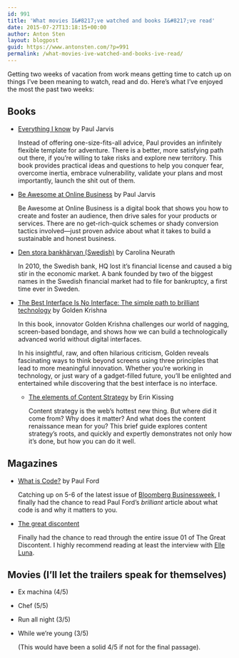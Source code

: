 ```yaml
---
id: 991
title: 'What movies I&#8217;ve watched and books I&#8217;ve read'
date: 2015-07-27T13:18:15+00:00
author: Anton Sten
layout: blogpost
guid: https://www.antonsten.com/?p=991
permalink: /what-movies-ive-watched-and-books-ive-read/
---
```

Getting two weeks of vacation from work means getting time to catch up on things I&#8217;ve been meaning to watch, read and do. Here&#8217;s what I&#8217;ve enjoyed the most the past two weeks:

## Books

  * <a href="https://pjrvs.com/" target="_blank">Everything I know</a> by Paul Jarvis

    Instead of offering one-size-fits-all advice, Paul provides an infinitely flexible template for adventure. There is a better, more satisfying path out there, if you’re willing to take risks and explore new territory. This book provides practical ideas and questions to help you conquer fear, overcome inertia, embrace vulnerability, validate your plans and most importantly, launch the shit out of them.


  * <a href="https://pjrvs.com/" target="_blank">Be Awesome at Online Business</a> by Paul Jarvis

    Be Awesome at Online Business is a digital book that shows you how to create and foster an audience, then drive sales for your products or services. There are no get-rich-quick schemes or shady conversion tactics involved—just proven advice about what it takes to build a sustainable and honest business.


  * <a href="http://www.bokus.com/bok/9789113037110/den-stora-bankharvan/" target="_blank">Den stora bankhärvan (Swedish)</a> by Carolina Neurath

    In 2010, the Swedish bank, HQ lost it&#8217;s financial license and caused a big stir in the economic market. A bank founded by two of the biggest names in the Swedish financial market had to file for bankruptcy, a first time ever in Sweden.


  * <a href="http://www.amazon.com/Best-Interface-No-brilliant-technology/dp/0133890333/ref=sr_1_1?s=books&#038;ie=UTF8&#038;qid=1437994730&#038;sr=1-1&#038;keywords=no+ui" target="_blank">The Best Interface Is No Interface: The simple path to brilliant technology</a> by Golden Krishna

    In this book, innovator Golden Krishna challenges our world of nagging, screen-based bondage, and shows how we can build a technologically advanced world without digital interfaces.</p>
    In his insightful, raw, and often hilarious criticism, Golden reveals fascinating ways to think beyond screens using three principles that lead to more meaningful innovation. Whether you’re working in technology, or just wary of a gadget-filled future, you’ll be enlighted and entertained while discovering that the best interface is no interface. </li>



      * <a href="http://abookapart.com/products/the-elements-of-content-strategy" target="_blank">The elements of Content Strategy</a> by Erin Kissing

        Content strategy is the web’s hottest new thing. But where did it come from? Why does it matter? And what does the content renaissance mean for you? This brief guide explores content strategy’s roots, and quickly and expertly demonstrates not only how it’s done, but how you can do it well. </ul>



    ## Magazines

      * <a href="http://www.bloomberg.com/graphics/2015-paul-ford-what-is-code/" target="_blank">What is Code?</a> by Paul Ford

        Catching up on 5-6 of the latest issue of <a href="http://www.bloomberg.com/businessweek" target="_blank">Bloomberg Businessweek</a>, I finally had the chance to read Paul Ford&#8217;s _brilliant_ article about what code is and why it matters to you.


      * <a href="https://thegreatdiscontent.com/magazine/issue-01" target="_blank">The great discontent</a>

        Finally had the chance to read through the entire issue 01 of The Great Discontent. I highly recommend reading at least the interview with <a href="http://thegreatdiscontent.com/interview/elle-luna" target="_blank">Elle Luna</a>.



    ## Movies (I&#8217;ll let the trailers speak for themselves)

      * Ex machina (4/5)



      * Chef (5/5)



      * Run all night (3/5)



      * While we&#8217;re young (3/5)



        (This would have been a solid 4/5 if not for the final passage).
